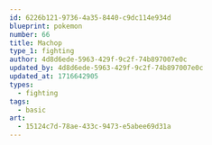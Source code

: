 ```yaml
---
id: 6226b121-9736-4a35-8440-c9dc114e934d
blueprint: pokemon
number: 66
title: Machop
type_1: fighting
author: 4d8d6ede-5963-429f-9c2f-74b897007e0c
updated_by: 4d8d6ede-5963-429f-9c2f-74b897007e0c
updated_at: 1716642905
types:
  - fighting
tags:
  - basic
art:
  - 15124c7d-78ae-433c-9473-e5abee69d31a
---
```

